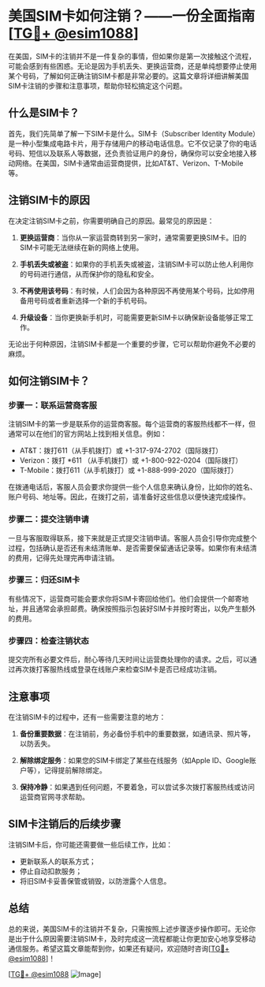 # 美国SIM卡如何注销？——一份全面指南[[TG💪+ @esim1088](https://t.me/s/esim1088)]

在美国，SIM卡的注销并不是一件复杂的事情，但如果你是第一次接触这个流程，可能会感到有些困惑。无论是因为手机丢失、更换运营商，还是单纯想要停止使用某个号码，了解如何正确注销SIM卡都是非常必要的。这篇文章将详细讲解美国SIM卡注销的步骤和注意事项，帮助你轻松搞定这个问题。

## 什么是SIM卡？

首先，我们先简单了解一下SIM卡是什么。SIM卡（Subscriber Identity Module）是一种小型集成电路卡片，用于存储用户的移动电话信息。它不仅记录了你的电话号码、短信以及联系人等数据，还负责验证用户的身份，确保你可以安全地接入移动网络。在美国，SIM卡通常由运营商提供，比如AT&T、Verizon、T-Mobile等。

## 注销SIM卡的原因

在决定注销SIM卡之前，你需要明确自己的原因。最常见的原因是：

1. **更换运营商**：当你从一家运营商转到另一家时，通常需要更换SIM卡。旧的SIM卡可能无法继续在新的网络上使用。
   
2. **手机丢失或被盗**：如果你的手机丢失或被盗，注销SIM卡可以防止他人利用你的号码进行通信，从而保护你的隐私和安全。

3. **不再使用该号码**：有时候，人们会因为各种原因不再使用某个号码，比如停用备用号码或者重新选择一个新的手机号码。

4. **升级设备**：当你更换新手机时，可能需要更新SIM卡以确保新设备能够正常工作。

无论出于何种原因，注销SIM卡都是一个重要的步骤，它可以帮助你避免不必要的麻烦。

## 如何注销SIM卡？

### 步骤一：联系运营商客服

注销SIM卡的第一步是联系你的运营商客服。每个运营商的客服热线都不一样，但通常可以在他们的官方网站上找到相关信息。例如：

- AT&T：拨打611（从手机拨打）或 +1-317-974-2702（国际拨打）
- Verizon：拨打 *611 （从手机拨打）或 +1-800-922-0204（国际拨打）
- T-Mobile：拨打611（从手机拨打）或 +1-888-999-2020（国际拨打）

在拨通电话后，客服人员会要求你提供一些个人信息来确认身份，比如你的姓名、账户号码、地址等。因此，在拨打之前，请准备好这些信息以便快速完成操作。

### 步骤二：提交注销申请

一旦与客服取得联系，接下来就是正式提交注销申请。客服人员会引导你完成整个过程，包括确认是否还有未结清账单、是否需要保留通话记录等。如果你有未结清的费用，记得先处理完再申请注销。

### 步骤三：归还SIM卡

有些情况下，运营商可能会要求你将SIM卡寄回给他们。他们会提供一个邮寄地址，并且通常会承担邮费。确保按照指示包装好SIM卡并按时寄出，以免产生额外的费用。

### 步骤四：检查注销状态

提交完所有必要文件后，耐心等待几天时间让运营商处理你的请求。之后，可以通过再次拨打客服热线或登录在线账户来检查SIM卡是否已经成功注销。

## 注意事项

在注销SIM卡的过程中，还有一些需要注意的地方：

1. **备份重要数据**：在注销前，务必备份手机中的重要数据，如通讯录、照片等，以防丢失。

2. **解除绑定服务**：如果您的SIM卡绑定了某些在线服务（如Apple ID、Google账户等），记得提前解除绑定。

3. **保持冷静**：如果遇到任何问题，不要着急，可以尝试多次拨打客服热线或访问运营商官网寻求帮助。

## SIM卡注销后的后续步骤

注销SIM卡后，你可能还需要做一些后续工作，比如：

- 更新联系人的联系方式；
- 停止自动扣款服务；
- 将旧SIM卡妥善保管或销毁，以防泄露个人信息。

## 总结

总的来说，美国SIM卡的注销并不复杂，只需按照上述步骤逐步操作即可。无论你是出于什么原因需要注销SIM卡，及时完成这一流程都能让你更加安心地享受移动通信服务。希望这篇文章能帮到你，如果还有疑问，欢迎随时咨询[[TG💪+ @esim1088](https://t.me/s/esim1088)]！

[[TG💪+ @esim1088](https://t.me/s/esim1088) ![Image](https://i.postimg.cc/4NQfJmqS/Snipaste-2025-05-13-00-14-12.png)]
